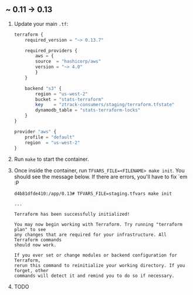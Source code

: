 ## ~ 0.11 -> 0.13

1. Update your main `.tf`:

    ```php
    terraform {
        required_version = "~> 0.13.7"

        required_providers {
            aws = {
            source  = "hashicorp/aws"
            version = "~> 4.0"
            }
        }

        backend "s3" {
            region = "us-west-2"
            bucket = "stats-terraform"
            key    = "ztrack-consumers/staging/terraform.tfstate"
            dynamodb_table = "stats-terraform-locks"
        }
    }

    provider "aws" {
        profile = "default"
        region  = "us-west-2"
    }
    ```

2. Run `make` to start the container.
3. Once inside the container, run `TFVARS_FILE=<FILENAME> make init`. You should see the message below. If there are errors, you'll have to fix `em :P

    ```
    d4b81dfde410:/app/0.13# TFVARS_FILE=staging.tfvars make init
    
    ...

    Terraform has been successfully initialized!

    You may now begin working with Terraform. Try running "terraform plan" to see
    any changes that are required for your infrastructure. All Terraform commands
    should now work.

    If you ever set or change modules or backend configuration for Terraform,
    rerun this command to reinitialize your working directory. If you forget, other
    commands will detect it and remind you to do so if necessary.
    ```

4. TODO